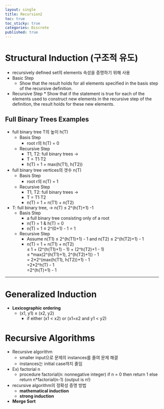 ```yaml
---
layout: single
title: Recursion2
toc: true
toc_sticky: true
categories: Discrete
published: true
---
```


# Structural Induction (구조적 유도)

* recursively defined set의 elements 속성을 증명하기 위해 사용
* Basic Step
	* Show that the result holds for all elements specified in the basis step of the recursive definition. 
* Recursive Step
    	* Show that if the statement is true for each of the elements used to construct new elements in the recursive step of the definition, the result holds for these new elements. 

## Full Binary Trees Examples
* full binary tree T의 높이 h(T)
    * Basis Step
        * root r의 h(T) = 0
    * Recursive Step
        * T1, T2: full binary trees ->
        * T = T1∙T2 
        * h(T) = 1 + max(h(T1), h(T2))
* full binary tree vertices의 갯수 n(T)
    * Basis Step
        * root r의 n(T) = 1
    * Recursive Step
        * T1, T2: full binary trees ->
        * T = T1∙T2 
        * n(T) = 1 + n(T1) + n(T2)
* T: full binary tree, -> n(T) ≤ 2^(h(T)+1) -1
    * Basis Step
        * a full binary tree consisting only of a root
        * n(T) = 1 & h(T) = 0
        * n(T) = 1 ≤ 2^(0+1) - 1 = 1
    * Recursive Step
        * Assume n(T1) ≤ 2^(h(T1)+1) - 1 and n(T2) ≤ 2^(h(T2)+1) - 1
        * n(T) = 1 + n(T1) + n(T2)<br/>
          ≤ 1 + (2^(h(T1)+1) - 1) + (2^h(T2)+1 - 1)<br/>
	  ≤ \*max(2^(h(T1)+1), 2^(h(T2)+1)) - 1<br/>
	  = 2\*2^(max(h(T1), h(T2))+1) - 1<br/>
	  =2\*2^h(T) - 1<br/>
	  =2^(h(T)+1) - 1<br/>

--------------

# Generalized Induction
* **Lexicographic ordering**
    * (x1, y1) ≤ (x2, y2) 
      * if either (x1 < x2) or (x1=x2 and y1 < y2)


# Recursive Algorithms
* Recursive algorithm
    * smaller input으로 문제의 instances를 줄여 문제 해결
    * instances는 initial case까지 줄임
* Ex) factorial n
    * procedure factorial(n: nonnegative integer)
	if n = 0 then return 1
	else return n\*factorial(n-1)
	\{output is n!\}
* recursive algorithm의 정확성 증명 방법
    * **mathematical induction**
    * **strong induction**
* **Merge Sort**


